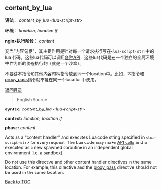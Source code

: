 content_by_lua
--------------
**语法：** *content_by_lua &lt;lua-script-str&gt;*

**环境：** *location, location if*

**nginx执行阶段：** *content*

充当"内容句柄"，其主要作用是针对每一个请求执行写在`<lua-script-str>`中的lua 代码。这些lua代码可以调用[各种API](#nginx-api-for-lua)，这些lua代码是在一个独立的全局环境中作为新的协程执行的（就是一个沙盒）。

不要讲本指令和其他内容句柄指令放到同一个location中。比如，本指令和[proxy_pass](http://nginx.org/en/docs/http/ngx_http_proxy_module.html#proxy_pass)指令就不能在同一个location中使用。

[返回目录](#directives)
> English Source


**syntax:** *content_by_lua &lt;lua-script-str&gt;*

**context:** *location, location if*

**phase:** *content*

Acts as a "content handler" and executes Lua code string specified in `<lua-script-str>` for every request. 
The Lua code may make [API calls](#nginx-api-for-lua) and is executed as a new spawned coroutine in an independent global environment (i.e. a sandbox).

Do not use this directive and other content handler directives in the same location. For example, this directive and the [proxy_pass](http://nginx.org/en/docs/http/ngx_http_proxy_module.html#proxy_pass) directive should not be used in the same location.

[Back to TOC](#directives)
